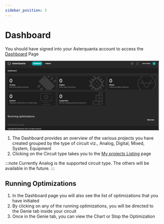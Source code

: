 ```yaml
---
sidebar_position: 3
---
```


# Dashboard

You should have signed into your Asterquanta account to access the [Dashboard](https://genie.asterquanta.com/home/dashboard) Page

![Dashboard Screenshot](/img/dashboard.jpg)

1. The Dashboard provides an overview of the various projects you have created grouped by the type of circuit viz., Analog, Digital, Mixed, System, Equipment  
2. Clicking on the Circuit type takes you to the [My projects Listing](https://genie.asterquanta.com/home/projects) page

:::note
Currently Analog is the supported circuit type. The others will be available in the future.
:::

## Running Optimizations

1. In the Dashboard page you will also see the list of optimizations that you have initiated  
2. By clicking on any of the running optimizations, you will be directed to the Genie tab inside your circuit  
3. Once in the Genie tab, you can view the Chart or Stop the Optimization

